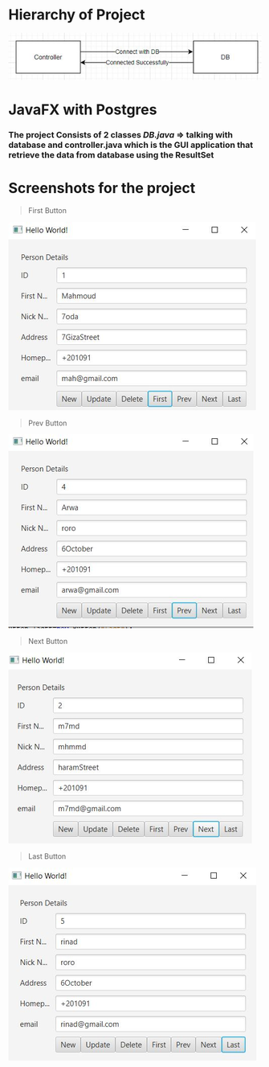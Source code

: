 #   Hierarchy of Project
![snapshot of running project](./screenshots/New.JPG "main idea")
# JavaFX with Postgres 
### The project Consists of 2 classes *DB.java* => talking with database and controller.java which is the GUI application that retrieve the data from database using the ResultSet 


#  Screenshots for the project

> First Button

![snapshot of running project](./screenshots/first.JPG "when click on last")

> Prev Button

![snapshot of running project](./screenshots/prev.JPG "when click on prev")

> Next Button

![snapshot of running project](./screenshots/next.JPG "when click on Next Button")
> Last Button

![snapshot of running project](screenshots/last.JPG "when click on last")
